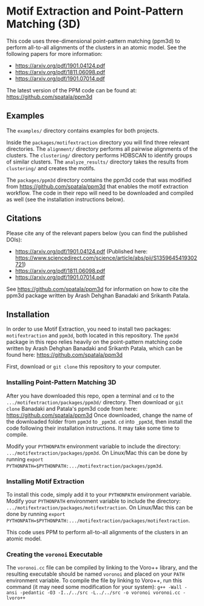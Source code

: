 # Motif Extraction and Point-Pattern Matching (3D)

This code uses three-dimensional point-pattern matching (ppm3d) to perform all-to-all alignments of the clusters in an atomic model. See the following papers for more information:

* https://arxiv.org/pdf/1901.04124.pdf
* https://arxiv.org/pdf/1811.06098.pdf
* https://arxiv.org/pdf/1901.07014.pdf

The latest version of the PPM code can be found at: https://github.com/spatala/ppm3d

## Examples

The `examples/` directory contains examples for both projects.

Inside the `packages/motifextraction` directory you will find three relevant directories. The `alignment/` directory performs all pairwise alignments of the clusters. The `clustering/` directory performs HDBSCAN to identify groups of similar clusters. The `analyze_results/` directory takes the results from `clustering/` and creates the motifs.

The `packages/ppm3d` directory contains the ppm3d code that was modified from https://github.com/spatala/ppm3d that enables the motif extraction workflow. The code in their repo will need to be downloaded and compiled as well (see the installation instructions below).

## Citations

Please cite any of the relevant papers below (you can find the published DOIs):

* https://arxiv.org/pdf/1901.04124.pdf (Published here: https://www.sciencedirect.com/science/article/abs/pii/S1359645419302721)
* https://arxiv.org/pdf/1811.06098.pdf
* https://arxiv.org/pdf/1901.07014.pdf

See https://github.com/spatala/ppm3d for information on how to cite the ppm3d package written by Arash Dehghan Banadaki and Srikanth Patala.


## Installation

In order to use Motif Extraction, you need to install two packages: `motifextraction` and `ppm3d`, both located in this repository. The `ppm3d` package in this repo relies heavily on the point-pattern matching code written by Arash Dehghan Banadaki and Srikanth Patala, which can be found here: https://github.com/spatala/ppm3d

First, download or `git clone` this repository to your computer.

### Installing Point-Pattern Matching 3D

After you have downloaded this repo, open a terminal and `cd` to the `.../motifextraction/packages/ppm3d/` directory. Then download or `git clone` Banadaki and Patala's ppm3d code from here: https://github.com/spatala/ppm3d  Once downloaded, change the name of the downloaded folder from `ppm3d` to `_ppm3d`. `cd` into `_ppm3d`, then install the code following their installation instructions. It may take some time to compile.

Modify your `PYTHONPATH` environment variable to include the directory: `.../motifextraction/packages/ppm3d`. On Linux/Mac this can be done by running `export PYTHONPATH=$PYTHONPATH:.../motifextraction/packages/ppm3d`.

### Installing Motif Extraction

To install this code, simply add it to your `PYTHONPATH` environment variable. Modify your `PYTHONPATH` environment variable to include the directory: `.../motifextraction/packages/motifextraction`. On Linux/Mac this can be done by running `export PYTHONPATH=$PYTHONPATH:.../motifextraction/packages/motifextraction`.

This code uses PPM to perform all-to-all alignments of the clusters in an atomic model.

### Creating the `voronoi` Executable

The `voronoi.cc` file can be compiled by linking to the Voro++ library, and the resulting executable should be named `voronoi` and placed on your `PATH` environment variable. To compile the file by linking to Voro++, run this command (it may need some modification for your system): `g++ -Wall -ansi -pedantic -O3 -I../../src -L../../src -o voronoi voronoi.cc -lvoro++`


